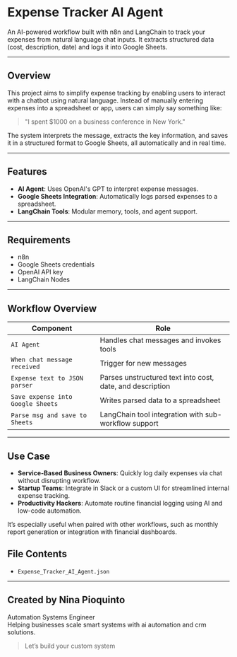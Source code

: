#  Expense Tracker AI Agent

An AI-powered workflow built with n8n and LangChain to track your expenses from natural language chat inputs. It extracts structured data (cost, description, date) and logs it into Google Sheets.

---

##  Overview

This project aims to simplify expense tracking by enabling users to interact with a chatbot using natural language. Instead of manually entering expenses into a spreadsheet or app, users can simply say something like:

> "I spent $1000 on a business conference in New York."

The system interprets the message, extracts the key information, and saves it in a structured format to Google Sheets, all automatically and in real time.

---

##  Features

-  **AI Agent**: Uses OpenAI's GPT to interpret expense messages.
-  **Google Sheets Integration**: Automatically logs parsed expenses to a spreadsheet.
-  **LangChain Tools**: Modular memory, tools, and agent support.

---

##  Requirements

- n8n
- Google Sheets credentials
- OpenAI API key
- LangChain Nodes

---

##  Workflow Overview

| Component                          | Role                                                                 |
|-----------------------------------|----------------------------------------------------------------------|
| `AI Agent`                        | Handles chat messages and invokes tools                             |
| `When chat message received`      | Trigger for new messages                                             |
| `Expense text to JSON parser`     | Parses unstructured text into cost, date, and description           |
| `Save expense into Google Sheets` | Writes parsed data to a spreadsheet                                 |
| `Parse msg and save to Sheets`    | LangChain tool integration with sub-workflow support                |

---

##  Use Case

- **Service-Based Business Owners**: Quickly log daily expenses via chat without disrupting workflow.
- **Startup Teams**: Integrate in Slack or a custom UI for streamlined internal expense tracking.
- **Productivity Hackers**: Automate routine financial logging using AI and low-code automation.

It’s especially useful when paired with other workflows, such as monthly report generation or integration with financial dashboards.


##  File Contents

- `Expense_Tracker_AI_Agent.json`

---

##  Created by Nina Pioquinto

Automation Systems Engineer    
Helping businesses scale smart systems with ai automation and crm solutions.

> Let’s build your custom system
